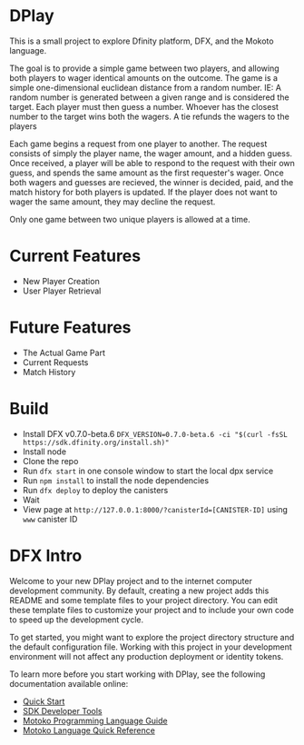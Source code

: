 # DPlay
This is a small project to explore Dfinity platform, DFX, and the Mokoto language.

The goal is to provide a simple game between two players, and allowing both players to wager identical amounts on the outcome. The game is a simple one-dimensional euclidean distance from a random number. IE: A random number is generated between a given range and is considered the target. Each player must then guess a number. Whoever has the closest number to the target wins both the wagers. A tie refunds the wagers to the players

Each game begins a request from one player to another. The request consists of simply the player name, the wager amount, and a hidden guess. Once received, a player will be able to respond to the request with their own guess, and spends the same amount as the first requester's wager. Once both wagers and guesses are recieved, the winner is decided, paid, and the match history for both players is updated. If the player does not want to wager the same amount, they may decline the request.

Only one game between two unique players is allowed at a time.

# Current Features
- New Player Creation
- User Player Retrieval

# Future Features
- The Actual Game Part
- Current Requests
- Match History

# Build
- Install DFX v0.7.0-beta.6 `DFX_VERSION=0.7.0-beta.6 -ci "$(curl -fsSL https://sdk.dfinity.org/install.sh)"`
- Install node
- Clone the repo
- Run `dfx start` in one console window to start the local dpx service
- Run `npm install` to install the node dependencies
- Run `dfx deploy` to deploy the canisters
- Wait
- View page at `http://127.0.0.1:8000/?canisterId=[CANISTER-ID]` using `www` canister ID

# DFX Intro
Welcome to your new DPlay project and to the internet computer development community. By default, creating a new project adds this README and some template files to your project directory. You can edit these template files to customize your project and to include your own code to speed up the development cycle.

To get started, you might want to explore the project directory structure and the default configuration file. Working with this project in your development environment will not affect any production deployment or identity tokens.

To learn more before you start working with DPlay, see the following documentation available online:

- [Quick Start](https://sdk.dfinity.org/docs/quickstart/quickstart-intro.html)
- [SDK Developer Tools](https://sdk.dfinity.org/docs/developers-guide/sdk-guide.html)
- [Motoko Programming Language Guide](https://sdk.dfinity.org/docs/language-guide/motoko.html)
- [Motoko Language Quick Reference](https://sdk.dfinity.org/docs/language-guide/language-manual.html)